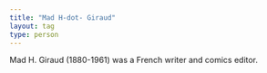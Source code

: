 ```yaml
---
title: "Mad H-dot- Giraud"
layout: tag
type: person
---
```


Mad H. Giraud (1880-1961) was a French writer and comics editor.

